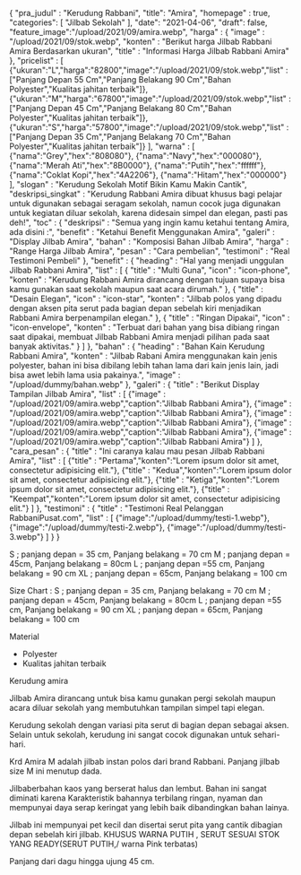 {
	"pra_judul" : "Kerudung Rabbani",
	"title": "Amira",
	"homepage" : true,
	"categories": [
		"Jilbab Sekolah"
	],
	"date": "2021-04-06",
	"draft": false,
	"feature_image":"/upload/2021/09/amira.webp",
	"harga" : {
		"image" : "/upload/2021/09/stok.webp",
		"konten" : "Berikut harga Jilbab Rabbani Amira Berdasarkan ukuran",
		"title" : "Informasi Harga Jilbab Rabbani Amira"
	},
	"pricelist" : [
		{"ukuran":"L","harga":"82800","image":"/upload/2021/09/stok.webp","list" : ["Panjang Depan 55 Cm","Panjang Belakang 90 Cm","Bahan Polyester","Kualitas jahitan terbaik"]},
		{"ukuran":"M","harga":"67800","image":"/upload/2021/09/stok.webp","list" : ["Panjang Depan 45 Cm","Panjang Belakang 80 Cm","Bahan Polyester","Kualitas jahitan terbaik"]},
		{"ukuran":"S","harga":"57800","image":"/upload/2021/09/stok.webp","list" : ["Panjang Depan 35 Cm","Panjang Belakang 70 Cm","Bahan Polyester","Kualitas jahitan terbaik"]}
	],
	"warna" : [
		{"nama":"Grey","hex":"808080"},
		{"nama":"Navy","hex":"000080"},
		{"nama":"Merah Ati","hex":"8B0000"},
		{"nama":"Putih","hex":"ffffff"},
		{"nama":"Coklat Kopi","hex":"4A2206"},
		{"nama":"Hitam","hex":"000000"}
	],
	"slogan" : "Kerudung Sekolah Motif Bikin Kamu Makin Cantik",
	"deskripsi_singkat" : "Kerudung Rabbani Amira dibuat khusus bagi pelajar untuk digunakan sebagai seragam sekolah, namun cocok juga digunakan untuk kegiatan diluar sekolah, karena didesain simpel dan elegan, pasti pas deh!",
	"toc" : {
		"deskripsi" : "Semua yang ingin kamu ketahui tentang Amira, ada disini :",
		"benefit" : "Ketahui Benefit Menggunakan Amira",
		"galeri" : "Display Jilbab Amira",
		"bahan" : "Komposisi Bahan Jilbab Amira",
		"harga" : "Range Harga Jilbab Amira",
		"pesan" : "Cara pembelian",
		"testimoni" : "Real Testimoni Pembeli"
	},
	"benefit" : {
		"heading" : "Hal yang menjadi unggulan Jilbab Rabbani Amira",
		"list" : [
			{
				"title" : "Multi Guna",
				"icon" : "icon-phone",
				"konten" : "Kerudung Rabbani Amira dirancang dengan tujuan supaya bisa kamu gunakan saat sekolah maupun saat acara dirumah."
			},
			{
				"title" : "Desain Elegan",
				"icon" : "icon-star",
				"konten" : "Jilbab polos yang dipadu dengan aksen pita serut pada bagian depan sebelah kiri menjadikan Rabbani Amira berpenampilan elegan."
			},
			{
				"title" : "Ringan Dipakai",
				"icon" : "icon-envelope",
				"konten" : "Terbuat dari bahan yang bisa dibiang ringan saat dipakai, membuat Jilbab Rabbani Amira menjadi pilihan pada saat banyak aktivitas."
			}
		]
	},
	"bahan" : {
		"heading" : "Bahan Kain Kerudung Rabbani Amira",
		"konten" : "Jilbab Rabani Amira menggunakan kain jenis polyester, bahan ini bisa dibilang lebih tahan lama dari kain jenis lain, jadi bisa awet lebih lama usia pakainya.",
		"image" : "/upload/dummy/bahan.webp"
	},
	"galeri" : {
		"title" : "Berikut Display Tampilan Jilbab Amira",
		"list" : [
			{"image" : "/upload/2021/09/amira.webp","caption":"Jilbab Rabbani Amira"},
			{"image" : "/upload/2021/09/amira.webp","caption":"Jilbab Rabbani Amira"},
			{"image" : "/upload/2021/09/amira.webp","caption":"Jilbab Rabbani Amira"},
			{"image" : "/upload/2021/09/amira.webp","caption":"Jilbab Rabbani Amira"},
			{"image" : "/upload/2021/09/amira.webp","caption":"Jilbab Rabbani Amira"}
		]
	},
	"cara_pesan" : {
		"title" : "Ini caranya kalau mau pesan Jilbab Rabbani Amira",
		"list" : [
			{"title" : "Pertama","konten":"Lorem ipsum dolor sit amet, consectetur adipisicing elit."},
			{"title" : "Kedua","konten":"Lorem ipsum dolor sit amet, consectetur adipisicing elit."},
			{"title" : "Ketiga","konten":"Lorem ipsum dolor sit amet, consectetur adipisicing elit."},
			{"title" : "Keempat","konten":"Lorem ipsum dolor sit amet, consectetur adipisicing elit."}
		]
	},
	"testimoni" : {
		"title" : "Testimoni Real Pelanggan RabbaniPusat.com",
		"list" : [
			{"image":"/upload/dummy/testi-1.webp"},
			{"image":"/upload/dummy/testi-2.webp"},
			{"image":"/upload/dummy/testi-3.webp"}
		]
	}
}



S ; panjang depan = 35 cm, Panjang belakang  = 70 cm
M ; panjang depan = 45cm, Panjang belakang = 80cm
L ; panjang depan  =55 cm, Panjang belakang = 90 cm
XL ; panjang depan = 65cm, Panjang belakang = 100 cm

Size Chart :
S ; panjang depan = 35 cm, Panjang belakang  = 70 cm
M ; panjang depan = 45cm, Panjang belakang = 80cm
L ; panjang depan  =55 cm, Panjang belakang = 90 cm
XL ; panjang depan = 65cm, Panjang belakang = 100 cm

Material
- Polyester
- Kualitas jahitan terbaik


Kerudung amira 

Jilbab Amira dirancang untuk bisa kamu gunakan pergi sekolah maupun acara diluar sekolah yang membutuhkan tampilan simpel tapi elegan.

Kerudung sekolah dengan variasi pita serut di bagian depan  sebagai aksen. Selain untuk sekolah, kerudung ini sangat cocok digunakan untuk sehari-hari.


Krd Amira M adalah jilbab instan polos dari brand Rabbani. Panjang jilbab size M ini menutup dada.


Jilbaberbahan kaos yang berserat halus dan lembut.
Bahan ini sangat diminati karena Karakteristik bahannya terbilang ringan, nyaman dan mempunyai daya serap keringat yang lebih baik dibandingkan bahan lainya.

Jilbab ini mempunyai pet kecil dan disertai serut pita yang cantik dibagian depan sebelah kiri jilbab. 
KHUSUS WARNA PUTIH , SERUT SESUAI STOK YANG READY(SERUT PUTIH,/ warna Pink terbatas)

Panjang dari dagu hingga ujung 45 cm.